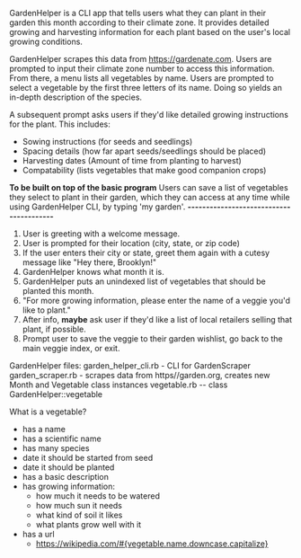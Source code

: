 GardenHelper is a CLI app that tells users what they can plant in their garden this month according to their climate zone.
It provides detailed growing and harvesting information for each plant based on the user's local growing conditions.

GardenHelper scrapes this data from https://gardenate.com.  Users are prompted to input their climate zone number to access this information.  From there, a menu lists all vegetables by name.  Users are prompted to select a vegetable by the first three letters of its name.  Doing so yields an in-depth description of the species.  

A subsequent prompt asks users if they'd like detailed growing instructions for the plant.  This includes:
  - Sowing instructions (for seeds and seedlings)
  - Spacing details (how far apart seeds/seedlings should be placed)
  - Harvesting dates (Amount of time from planting to harvest)
  - Compatability (lists vegetables that make good companion crops)

**To be built on top of the basic program**
Users can save a list of vegetables they select to plant in their garden, which they can access at any time while using GardenHelper CLI, by typing 'my garden'.
**----------------------------------------**

1. User is greeting with a welcome message.
2. User is prompted for their location (city, state, or zip code)
3. If the user enters their city or state, greet them again with a cutesy message like "Hey there, Brooklyn!"
4. GardenHelper knows what month it is.
5. GardenHelper puts an unindexed list of vegetables that should be planted this month.
6. "For more growing information, please enter the name of a veggie you'd like to plant."
7. After info, **maybe** ask user if they'd like a list of local retailers selling that plant, if possible.
8. Prompt user to save the veggie to their garden wishlist, go back to the main veggie index, or exit.

GardenHelper files:
garden_helper_cli.rb - CLI for GardenScraper
garden_scraper.rb - scrapes data from https//garden.org, creates new Month and Vegetable class instances
vegetable.rb -- class GardenHelper::vegetable

What is a vegetable?
  - has a name
  - has a scientific name
  - has many species
  - date it should be started from seed
  - date it should be planted
  - has a basic description
  - has growing information:
    - how much it needs to be watered
    - how much sun it needs
    - what kind of soil it likes
    - what plants grow well with it    
  - has a url
    - https://wikipedia.com/#{vegetable.name.downcase.capitalize}
